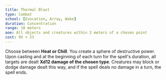 ```yaml
---
title: Thermal Blast
type: Combat
school: [Evocation, Array, Wake]
duration: Concentration
range: 10 meters
aoe: All objects and creatures within 2 meters of a chosen point
cost: 9X + 23
---
```

Choose between **Heat or Chill**. You create a sphere of destructive power. Upon casting and at the beginning of each turn for the spell's duration, all targets are dealt **Xd12 damage of the chosen type**. Creatures may block or dodge damage dealt this way, and if the spell deals no damage in a turn, the spell ends.
